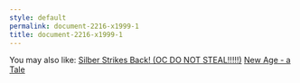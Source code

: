 ```yaml
---
style: default
permalink: document-2216-x1999-1
title: document-2216-x1999-1
---
```

You may also like:
[Silber Strikes Back! (OC DO NOT STEAL!!!!!)](http://scp-wiki.net/why-this-tho)
[New Age - a Tale](http://scp-wiki.net/new-age-hub)
